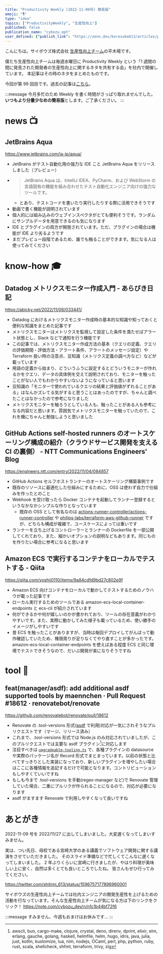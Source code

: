 ```yaml
---
title: "Productivity Weekly (2022-11-09号) 簡易版"
emoji: "🎙"
type: "idea"
topics: ["ProductivityWeekly", "生産性向上"]
published: false
publication_name: "cybozu_ept"
user_defined: {"publish_link": "https://zenn.dev/korosuke613/articles/productivity-weekly-20221109"}
---
```


こんにちは。サイボウズ株式会社 [生産性向上チーム](https://note.com/cybozu_dev/n/n1c1b44bf72f6)の平木場です。

僕たち生産性向上チームは毎週水曜日に Productivity Weekly という「1 週間の間に発見された開発者の生産性向上に関するネタを共有する会」を社内で開催しています。
本記事はその時のネタをまとめたものです。

今回が第 99 回目です。過去の記事は[こちら](https://zenn.dev/topics/productivityweekly?order=latest)。

:::message
今月多忙のため Weekly を書く時間がさっぱり取れませんでした。
**いつもより分量少なめの簡易版**とします。ご了承ください。
:::

# news 📺

## JetBrains Aqua
https://www.jetbrains.com/ja-jp/aqua/

- JetBrains がテスト自動化用の強力な IDE こと JetBrains Aqua をリリースしました（プレビュー）
- > JetBrains Aqua は、IntelliJ IDEA、PyCharm、および WebStorm の言語固有の機能を組み合わせたテスト自動化エンジニア向けの強力なツールです。
  - とあり、テストコードを書いたり実行したりする際に活用できそうです
- 動画で書く機能が説明されています
- 個人的には組み込みのウェブインスペクタがとても便利そうです。ランダムにサンプルデータを用意できるのも気になります
- IDE とプラグインの両方が開発されています。ただ、プラグインの場合は機能が IDE より劣るようです
- まだプレビュー段階であるため、誰でも触ることができます。気になる人は使ってみてください

# know-how 🎓

## Datadog メトリクスモニター作成入門 - あらびき日記
https://abicky.net/2022/11/08/033441/

- Datadog におけるメトリクスモニター作成時の基本的な知識や知っておくと便利な知識をまとめた記事です
- メトリクスモニターはメトリクスを監視して設定した条件を満たせばアラート状態とし、Slack などで通知を行う機能です
- この記事では、メトリクスモニター作成方法の基本（クエリの定義、クエリの評価期間・評価方法・アラート条件、アラートのメッセージ設定）や Terraform 扱い時の注意点、豆知識（メトリクス定義の調べ方など）などが載っています
- 用語の定義から始まり、どういうふうに設定するとどういうモニターが作れるかをクエリ、データの具体例を交えて説明されており、モニターを触ったことがない人でもわかりやすいないようになっていると思います
- 豆知識の「モニターで使われているクエリの結果と評価値がずれることがある」はなんかズレてる気がすると思うことはあったのですが、ちゃんと調べたことはなかったので参考になりました
- メトリクスモニターを触ろうとしている人も、触ったことがある人も参考になる内容だと思います。雰囲気でメトリクスモニターを触っていたので、これを機にちゃんと勉強しようと思いました

## GitHub Actions self-hosted runners のオートスケーリング構成の紹介（クラウドサービス開発を支える CI の裏側） - NTT Communications Engineers' Blog
https://engineers.ntt.com/entry/2022/11/04/084857

- GitHub Actions セルフホストランナーのオートスケーリング構築事例です
- 既存のリソースに最適化した仕組みにするために、OSS は使わず自力で仕組みを作ったとのこと
- Webhook を受け取ったら Docker コンテナを起動してランナー登録するというなかなかシンプルな作りとなっています
  - 既存の OSS として有名なのは [actions-runner-controller/actions-runner-controller](https://github.com/actions-runner-controller/actions-runner-controller) や [philips-labs/terraform-aws-github-runner](https://github.com/philips-labs/terraform-aws-github-runner) ですが、どちらも構成が複雑で、ユースケースによっては重いです
- ランナーを立ち上げるコントローラーとランナーの Dockerfile を一部公開してくれており、また、細かいオプションの説明などもあります。同じものを作りたい場合に参考になると思います

## Amazon ECS で実行するコンテナをローカルでテストする - Qiita
https://qiita.com/yoshii0110/items/9a84cdfd9bd27c802e9f

- Amazon ECS 向けコンテナをローカルで動かしてテストするためのノウハウが載った記事です
- ローカル実行するためのツールである amazon-ecs-local-container-endpoints と ecs-cli が紹介されています
- 何ができるかや何が嬉しいのかが書かれており、ツールの存在意義がわかりやすいです。また、実際に動かしてみた様子も載っているため、使い勝手のイメージがしやすいです
- 昔 ECS を触ったことがありますが、当時は毎回デプロイしてがんばって動作確認していたため、権限周りが足りなくてやり直すことが多かったです。amazon-ecs-local-container-endpoints を使えばある程度 ECS と同じ環境でテストできそうなので、だいぶ開発が楽になりそうですね

# tool 🔨

## feat(manager/asdf): add additional asdf supported tools by maennchen · Pull Request #18612 · renovatebot/renovate
https://github.com/renovatebot/renovate/pull/18612

- Renovate の .tool-versions 形式([asdf](https://asdf-vm.com/) で利用)対応が一気にされそうなプルリクエストです（マージ、リリース済み）
- これまで、.tool-versions 形式では Node.js のみ対応されていましたが、このプルリクエストでは主要な asdf プラグイン[^asdf-plugin]に対応します
- 注目すべきは [`upgradeable-tooling.ts`](https://github.com/renovatebot/renovate/pull/18612/files#diff-4b40c88f13a84683fe191cef5081b285c4d7b7ae88d761d25a7f01d215e099ab) で、各種プラグインの datasource や実際のパッケージ名が Record 形式でまとまっています。以前の状態と比べてすっきりとした実装になっており、新しいプラグインを増やしたい場合はここに各種情報を追記するだけで可能となります。コントリビューションもしやすくていいですね
- もしも今まで .tool-versions を手動(regex-manager など)で Renovate 管理していた場合、二重にプルリクが作られることになるので、対応が必要になります
- asdf がますます Renovate で利用しやすくなって良いですね

[^asdf-plugin]: awscli, bun, cargo-make, clojure, crystal, deno, direnv, dprint, elixir, elm, erlang, gauche, golang, haskell, helmfile, helm, hugo, idris, java, julia, just, kotlin, kustomize, lua, nim, nodejs, OCaml, perl, php, python, ruby, rust, scala, shellcheck, shfmt, terraform, trivy, zig

# あとがき
2022-11-09 号を 2022/11/27 に出してしまいました。大変遅くなってしまいすみません。

実は、つい先日、母校である宮崎大学のある講義でソフトウェア開発に関する講演をさせていただきました。
そのスライド準備などで忙しくてこんなに遅くなってしまいました。
2 年ぶりくらいに宮崎に行きましたが、やはり料理が美味しい上に安く、自然は多くとても良いところでしたね。
皆さんもぜひ行ってみてください。

https://twitter.com/shitimi_613/status/1596757177896960001

サイボウズの生産性向上チームでは社内エンジニアの開発生産性を上げるための活動を行なっています。そんな生産性向上チームが気になる方は下のリンクをクリック！
https://note.com/cybozu_dev/n/n1c1b44bf72f6

:::message 
すみません、今週もおまけはお休みです...
:::
